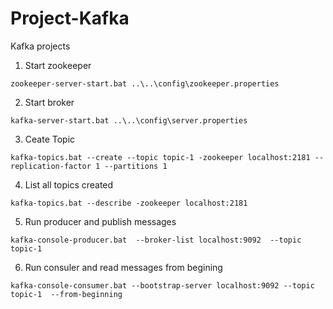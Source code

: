 # Project-Kafka
Kafka projects


1. Start zookeeper
```
zookeeper-server-start.bat ..\..\config\zookeeper.properties
```

2. Start broker
```
kafka-server-start.bat ..\..\config\server.properties
```

3. Ceate Topic 
```
kafka-topics.bat --create --topic topic-1 -zookeeper localhost:2181 --replication-factor 1 --partitions 1
```

4. List all topics created
```
kafka-topics.bat --describe -zookeeper localhost:2181
```

5. Run producer and publish messages
```
kafka-console-producer.bat  --broker-list localhost:9092  --topic topic-1
```

6. Run consuler and read messages from begining
```
kafka-console-consumer.bat --bootstrap-server localhost:9092 --topic topic-1  --from-beginning
```


